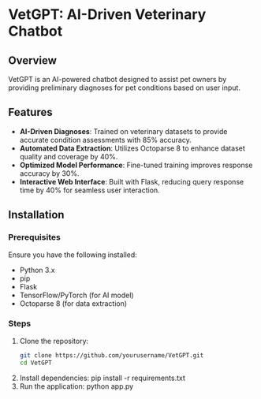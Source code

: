 # VetGPT: AI-Driven Veterinary Chatbot

## Overview
VetGPT is an AI-powered chatbot designed to assist pet owners by providing preliminary diagnoses for pet conditions based on user input.

## Features
- **AI-Driven Diagnoses**: Trained on veterinary datasets to provide accurate condition assessments with 85% accuracy.
- **Automated Data Extraction**: Utilizes Octoparse 8 to enhance dataset quality and coverage by 40%.
- **Optimized Model Performance**: Fine-tuned training improves response accuracy by 30%.
- **Interactive Web Interface**: Built with Flask, reducing query response time by 40% for seamless user interaction.

## Installation
### Prerequisites
Ensure you have the following installed:
- Python 3.x
- pip
- Flask
- TensorFlow/PyTorch (for AI model)
- Octoparse 8 (for data extraction)

### Steps
1. Clone the repository:
   ```sh
   git clone https://github.com/yourusername/VetGPT.git
   cd VetGPT
2. Install dependencies:
   pip install -r requirements.txt
3. Run the application:
   python app.py


